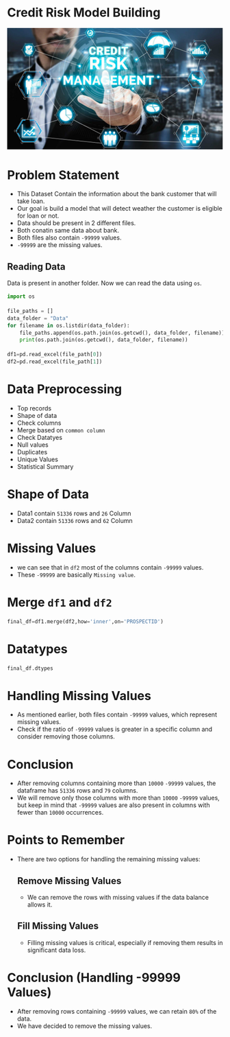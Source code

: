 # Credit Risk Model Building
![Credit Risk Management](Credit_img.jpeg)

# Problem Statement
- This Dataset Contain the information about the bank customer that will take loan.
- Our goal is build a model that will detect weather the customer is eligible for loan or not.
- Data should be present in 2 different files.
- Both conatin same data about bank.
- Both files also contain `-99999` values.
- `-99999` are the missing values.

## Reading Data

Data is present in another folder. Now we can read the data using `os`.

```python
import os

file_paths = []
data_folder = "Data"
for filename in os.listdir(data_folder):
    file_paths.append(os.path.join(os.getcwd(), data_folder, filename))
    print(os.path.join(os.getcwd(), data_folder, filename))

df1=pd.read_excel(file_path[0])
df2=pd.read_excel(file_path[1])
```

# Data Preprocessing
- Top records
- Shape of data
- Check columns
- Merge based on `common column`
- Check Datatyes
- Null values
- Duplicates
- Unique Values
- Statistical Summary

# Shape of Data 
- Data1 contain `51336` rows and `26` Column
- Data2 contain `51336` rows and `62` Column

# Missing Values
- we can see that in `df2` most of the columns contain `-99999` values.
- These `-99999` are basically `Missing value`.

# Merge `df1` and `df2`
```python
final_df=df1.merge(df2,how='inner',on='PROSPECTID')
```
# Datatypes
```python
final_df.dtypes
```
# Handling Missing Values
- As mentioned earlier, both files contain `-99999` values, which represent missing values.
- Check if the ratio of `-99999` values is greater in a specific column and consider removing those columns.

# Conclusion
- After removing columns containing more than `10000` `-99999` values, the dataframe has `51336` rows and `79` columns.
- We will remove only those columns with more than `10000` `-99999` values, but keep in mind that `-99999` values are also present in columns with fewer than `10000` occurrences.

# Points to Remember
- There are two options for handling the remaining missing values:
    ## Remove Missing Values
    - We can remove the rows with missing values if the data balance allows it.
    ## Fill Missing Values
    - Filling missing values is critical, especially if removing them results in significant data loss.

# Conclusion (Handling -99999 Values)
- After removing rows containing `-99999` values, we can retain `80%` of the data.
- We have decided to remove the missing values.
